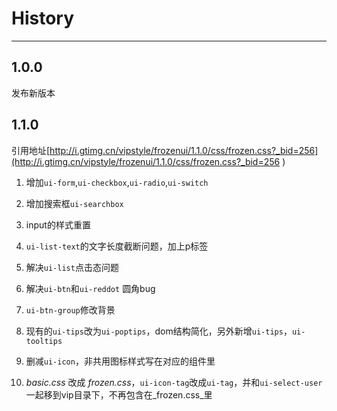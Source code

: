 # History

---
<style>
.content ol li {
	list-style-type: decimal;
	margin-left: 22px;
	line-height: 30px;
}
</style>

## 1.0.0

发布新版本


## 1.1.0

引用地址[http://i.gtimg.cn/vipstyle/frozenui/1.1.0/css/frozen.css?_bid=256](http://i.gtimg.cn/vipstyle/frozenui/1.1.0/css/frozen.css?_bid=256 )

1. 增加`ui-form`,`ui-checkbox`,`ui-radio`,`ui-switch`

2. 增加搜索框`ui-searchbox`

3. input的样式重置

4. `ui-list-text`的文字长度截断问题，加上p标签

5. 解决`ui-list`点击态问题

6. 解决`ui-btn`和`ui-reddot` 圆角bug

7. `ui-btn-group`修改背景

8. 现有的`ui-tips`改为`ui-poptips`，dom结构简化，另外新增`ui-tips`，`ui-tooltips`

9. 删减`ui-icon`，非共用图标样式写在对应的组件里

10. _basic.css_ 改成 _frozen.css_，`ui-icon-tag`改成`ui-tag`，并和`ui-select-user`一起移到vip目录下，不再包含在_frozen.css_里

